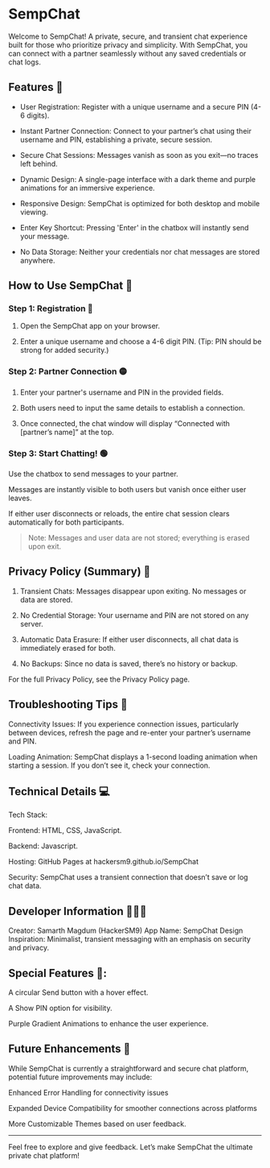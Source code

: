 # SempChat
Welcome to SempChat! A private, secure, and transient chat experience built for those who prioritize privacy and simplicity. With SempChat, you can connect with a partner seamlessly without any saved credentials or chat logs.

## Features 🚀

- User Registration: Register with a unique username and a secure PIN (4-6 digits).

- Instant Partner Connection: Connect to your partner’s chat using their username and PIN, establishing a private, secure session.

- Secure Chat Sessions: Messages vanish as soon as you exit—no traces left behind.

- Dynamic Design: A single-page interface with a dark theme and purple animations for an immersive experience.

- Responsive Design: SempChat is optimized for both desktop and mobile viewing.

- Enter Key Shortcut: Pressing 'Enter' in the chatbox will instantly send your message.

- No Data Storage: Neither your credentials nor chat messages are stored anywhere.


## How to Use SempChat 🚦

### Step 1: Registration 🔴

1. Open the SempChat app on your browser.


2. Enter a unique username and choose a 4-6 digit PIN. (Tip: PIN should be strong for added security.)



### Step 2: Partner Connection 🟡

1. Enter your partner's username and PIN in the provided fields.


2. Both users need to input the same details to establish a connection.


3. Once connected, the chat window will display “Connected with [partner’s name]” at the top.


### Step 3: Start Chatting! 🟢

Use the chatbox to send messages to your partner.

Messages are instantly visible to both users but vanish once either user leaves.

If either user disconnects or reloads, the entire chat session clears automatically for both participants.


> Note: Messages and user data are not stored; everything is erased upon exit.


## Privacy Policy (Summary) 📃

1. Transient Chats: Messages disappear upon exiting. No messages or data are stored.


2. No Credential Storage: Your username and PIN are not stored on any server.


3. Automatic Data Erasure: If either user disconnects, all chat data is immediately erased for both.


4. No Backups: Since no data is saved, there’s no history or backup.



For the full Privacy Policy, see the Privacy Policy page.


## Troubleshooting Tips 🛬

Connectivity Issues: If you experience connection issues, particularly between devices, refresh the page and re-enter your partner’s username and PIN.

Loading Animation: SempChat displays a 1-second loading animation when starting a session. If you don’t see it, check your connection.

## Technical Details 💻

Tech Stack:

Frontend: HTML, CSS, JavaScript.

Backend: Javascript.

Hosting: GitHub Pages at hackersm9.github.io/SempChat


Security: SempChat uses a transient connection that doesn’t save or log chat data.


## Developer Information 👨🏻‍💻

Creator: Samarth Magdum (HackerSM9)
App Name: SempChat
Design Inspiration: Minimalist, transient messaging with an emphasis on security and privacy.

## Special Features 💫:

A circular Send button with a hover effect.

A Show PIN option for visibility.

Purple Gradient Animations to enhance the user experience.


## Future Enhancements 🛫

While SempChat is currently a straightforward and secure chat platform, potential future improvements may include:

Enhanced Error Handling for connectivity issues

Expanded Device Compatibility for smoother connections across platforms

More Customizable Themes based on user feedback.


---

Feel free to explore and give feedback. Let’s make SempChat the ultimate private chat platform!
